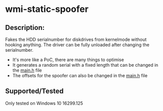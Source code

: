 # wmi-static-spoofer

## Description:
Fakes the HDD serialnumber for diskdrives from kernelmode without hooking anything. The driver can be fully unloaded after changing the serialnumber.

- It's more like a PoC, there are many things to optimise
- It generates a random serial with a fixed length that can be changed in the [main.h](https://github.com/Alex3434/wmi-static-spoofer/blob/master/WMIC_static_spoofer/main.h) file
- The offsets for the spoofer can also be changed in the [main.h](https://github.com/Alex3434/wmi-static-spoofer/blob/master/WMIC_static_spoofer/main.h) file

## Supported/Tested

Only tested on Windows 10 16299.125

